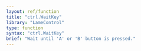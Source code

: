 ```yaml
---
layout: ref/function
title: "ctrl.WaitKey"
library: "LameControl"
type: function
syntax: "ctrl.WaitKey"
brief: "Wait until 'A' or 'B' button is pressed."
---
```

